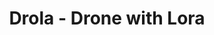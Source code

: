 ---
layout: gsoc
categories: gsoc2017
divid: drola-app
title:  Drola - Drone with Lora
description: <p>Drones use their radio link to communicate with their ground stations and controllers. Those radio links can communicate for a limited range. When a drone fly automatically through way points it may go away from radio link. Then ground station unable to monitor that drone any more. We want a system to monitor automatically flying drones using long range communication network “LORA” . Its mandatory to uniquely identifying each drone, for that we want to bind unique key to each drone. The final product should be a separate unit which can externally mound on any kind of drone.</p>
githuburl: https://github.com/scorelab/drola
requiredknowledge:  C++
possiblementors: TBD
---